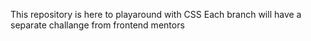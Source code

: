 This repository is here to playaround with CSS
Each branch will have a separate challange from frontend mentors